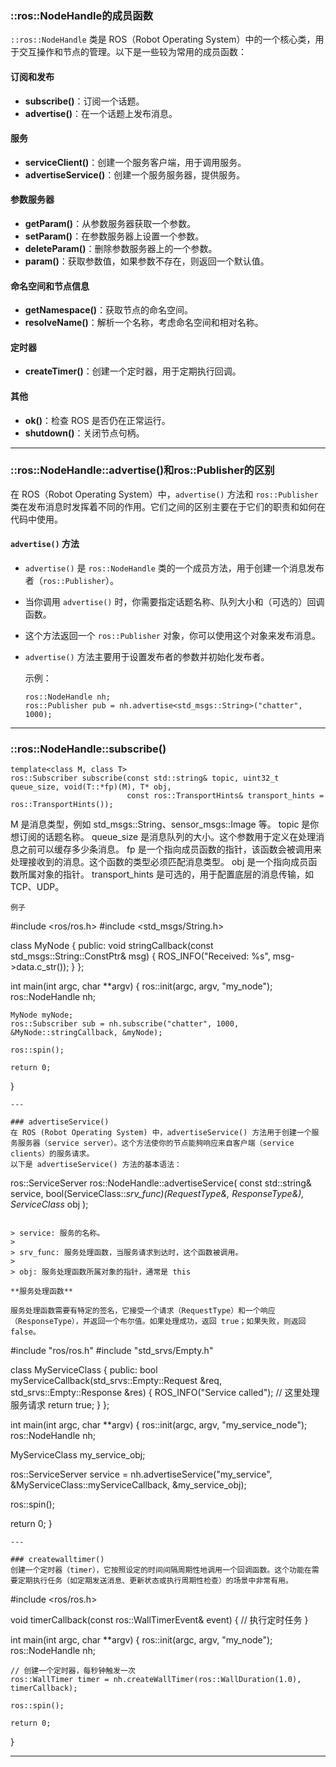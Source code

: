 ### ::ros::NodeHandle的成员函数

`::ros::NodeHandle` 类是 ROS（Robot Operating System）中的一个核心类，用于交互操作和节点的管理。以下是一些较为常用的成员函数：

#### 订阅和发布
- **subscribe()**：订阅一个话题。
- **advertise()**：在一个话题上发布消息。

#### 服务
- **serviceClient()**：创建一个服务客户端，用于调用服务。
- **advertiseService()**：创建一个服务服务器，提供服务。

#### 参数服务器
- **getParam()**：从参数服务器获取一个参数。
- **setParam()**：在参数服务器上设置一个参数。
- **deleteParam()**：删除参数服务器上的一个参数。
- **param()**：获取参数值，如果参数不存在，则返回一个默认值。

#### 命名空间和节点信息
- **getNamespace()**：获取节点的命名空间。
- **resolveName()**：解析一个名称，考虑命名空间和相对名称。

#### 定时器
- **createTimer()**：创建一个定时器，用于定期执行回调。

#### 其他
- **ok()**：检查 ROS 是否仍在正常运行。
- **shutdown()**：关闭节点句柄。

---

### ::ros::NodeHandle::advertise()和ros::Publisher的区别

在 ROS（Robot Operating System）中，`advertise()` 方法和 `ros::Publisher` 类在发布消息时发挥着不同的作用。它们之间的区别主要在于它们的职责和如何在代码中使用。

#### `advertise()` 方法
- `advertise()` 是 `ros::NodeHandle` 类的一个成员方法，用于创建一个消息发布者（`ros::Publisher`）。
- 当你调用 `advertise()` 时，你需要指定话题名称、队列大小和（可选的）回调函数。
- 这个方法返回一个 `ros::Publisher` 对象，你可以使用这个对象来发布消息。
- `advertise()` 方法主要用于设置发布者的参数并初始化发布者。

  示例：
  
  ```
  ros::NodeHandle nh;
  ros::Publisher pub = nh.advertise<std_msgs::String>("chatter", 1000);
  ```

---

### ::ros::NodeHandle::subscribe()

```
template<class M, class T>
ros::Subscriber subscribe(const std::string& topic, uint32_t queue_size, void(T::*fp)(M), T* obj, 
                          const ros::TransportHints& transport_hints = ros::TransportHints());
```

M 是消息类型，例如 std_msgs::String、sensor_msgs::Image 等。
topic 是你想订阅的话题名称。
queue_size 是消息队列的大小。这个参数用于定义在处理消息之前可以缓存多少条消息。
fp 是一个指向成员函数的指针，该函数会被调用来处理接收到的消息。这个函数的类型必须匹配消息类型。
obj 是一个指向成员函数所属对象的指针。
transport_hints 是可选的，用于配置底层的消息传输，如 TCP、UDP。

```
例子

```
#include <ros/ros.h>
#include <std_msgs/String.h>

class MyNode {
public:
    void stringCallback(const std_msgs::String::ConstPtr& msg) {
        ROS_INFO("Received: %s", msg->data.c_str());
    }
};

int main(int argc, char **argv) {
    ros::init(argc, argv, "my_node");
    ros::NodeHandle nh;

    MyNode myNode;
    ros::Subscriber sub = nh.subscribe("chatter", 1000, &MyNode::stringCallback, &myNode);

    ros::spin();

    return 0;
}
```
---

### advertiseService()
在 ROS (Robot Operating System) 中，advertiseService() 方法用于创建一个服务服务器（service server）。这个方法使你的节点能夠响应来自客户端（service clients）的服务请求。
以下是 advertiseService() 方法的基本语法：

```
ros::ServiceServer ros::NodeHandle::advertiseService(
  const std::string& service, 
  bool(ServiceClass::*srv_func)(RequestType&, ResponseType&),
  ServiceClass* obj
);
```

> service: 服务的名称。
> 
> srv_func: 服务处理函数，当服务请求到达时，这个函数被调用。
> 
> obj: 服务处理函数所属对象的指针，通常是 this

**服务处理函数**

服务处理函数需要有特定的签名，它接受一个请求（RequestType）和一个响应（ResponseType），并返回一个布尔值。如果处理成功，返回 true；如果失败，则返回 false。

```
#include "ros/ros.h"
#include "std_srvs/Empty.h"

class MyServiceClass
{
public:
  bool myServiceCallback(std_srvs::Empty::Request &req,
                         std_srvs::Empty::Response &res)
  {
    ROS_INFO("Service called");
    // 这里处理服务请求
    return true;
  }
};

int main(int argc, char **argv)
{
  ros::init(argc, argv, "my_service_node");
  ros::NodeHandle nh;

  MyServiceClass my_service_obj;

  ros::ServiceServer service = nh.advertiseService("my_service", &MyServiceClass::myServiceCallback, &my_service_obj);

  ros::spin();

  return 0;
}

```
---

### createwalltimer()
创建一个定时器（timer），它按照设定的时间间隔周期性地调用一个回调函数。这个功能在需要定期执行任务（如定期发送消息、更新状态或执行周期性检查）的场景中非常有用。
```
#include <ros/ros.h>

void timerCallback(const ros::WallTimerEvent& event) {
    // 执行定时任务
}

int main(int argc, char **argv) {
    ros::init(argc, argv, "my_node");
    ros::NodeHandle nh;

    // 创建一个定时器，每秒钟触发一次
    ros::WallTimer timer = nh.createWallTimer(ros::WallDuration(1.0), timerCallback);

    ros::spin();

    return 0;
}

---
